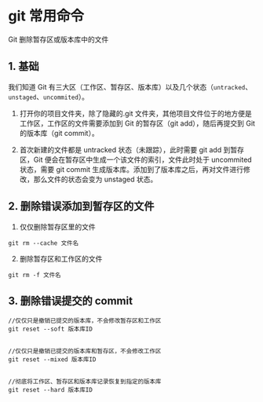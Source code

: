 # git 常用命令


Git 删除暂存区或版本库中的文件

<!--more-->

## 1. 基础

我们知道 Git 有三大区（工作区、暂存区、版本库）以及几个状态（`untracked`、`unstaged`、`uncommited`）。

1. 打开你的项目文件夹，除了隐藏的.git 文件夹，其他项目文件位于的地方便是工作区，工作区的文件需要添加到 Git 的暂存区（git add），随后再提交到 Git 的版本库（git commit）。

2. 首次新建的文件都是 untracked 状态（未跟踪），此时需要 git add 到暂存区，Git 便会在暂存区中生成一个该文件的索引，文件此时处于 uncommited 状态，需要 git commit 生成版本库。添加到了版本库之后，再对文件进行修改，那么文件的状态会变为 unstaged 状态。

## 2. 删除错误添加到暂存区的文件

1. 仅仅删除暂存区里的文件

```git
git rm --cache 文件名
```

2. 删除暂存区和工作区的文件

```git
git rm -f 文件名
```

## 3. 删除错误提交的 commit

```git
//仅仅只是撤销已提交的版本库，不会修改暂存区和工作区
git reset --soft 版本库ID


//仅仅只是撤销已提交的版本库和暂存区，不会修改工作区
git reset --mixed 版本库ID


//彻底将工作区、暂存区和版本库记录恢复到指定的版本库
git reset --hard 版本库ID
```
